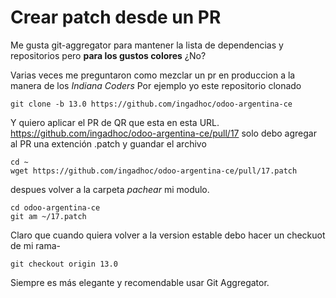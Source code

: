 # Crear patch desde un PR

Me gusta git-aggregator para mantener la lista de dependencias y repositorios pero **para los gustos colores** ¿No?

Varias veces me preguntaron como mezclar un pr en produccion a la manera de los *Indiana Coders*
Por ejemplo yo este repositorio clonado

```console
git clone -b 13.0 https://github.com/ingadhoc/odoo-argentina-ce
```
Y quiero aplicar el PR de QR que esta en esta URL. https://github.com/ingadhoc/odoo-argentina-ce/pull/17
solo debo agregar al PR una extención .patch y guandar el archivo
```console
cd ~
wget https://github.com/ingadhoc/odoo-argentina-ce/pull/17.patch
```
despues volver a la carpeta *pachear* mi modulo.

```console
cd odoo-argentina-ce
git am ~/17.patch
```
Claro que cuando quiera volver a la version estable debo hacer un checkuot de mi rama- 


```console
git checkout origin 13.0
```
Siempre es más elegante y recomendable usar Git Aggregator.
